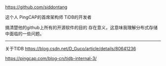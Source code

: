 https://github.com/siddontang

这个人 PingCAP的首席架构师 TiDB的开发者

搞清楚他的github上所有的开源软件的目的 存在意义，这意味我理解分布式存储中面临的一些问题。


--------------------------
关于TIDB
https://blog.csdn.net/D_Guco/article/details/80641236

https://pingcap.com/blog-cn/tidb-internal-3/